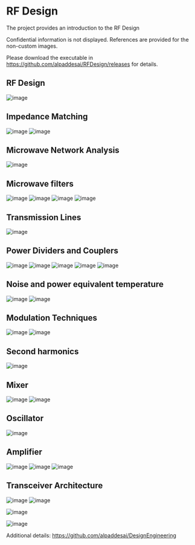 # RF Design

The project provides an introduction to the RF Design 

Confidential information is not displayed. References are provided for the non-custom images. 

Please download the executable in https://github.com/alpaddesai/RFDesign/releases for details.

## RF Design 
![image](MainWindow.png)

## Impedance Matching
![image](ImpedanceMatching.jpg)
![image](ImpedanceMatching1.jpg)

## Microwave Network Analysis
![image](MicrowaveNetworkAnalysis.jpg)

## Microwave filters
![image](Slide3.JPG)
![image](Slide4.JPG)
![image](Slide5.JPG)
![image](Slide2.JPG)

## Transmission Lines
![image](Tlines.jpg)

## Power Dividers and Couplers
![image](Slide6.JPG)
![image](Slide7.JPG)
![image](Slide8.JPG)
![image](Slide9.JPG)
![image](Slide10.JPG)

## Noise and power equivalent temperature
![image](Slide11.JPG)
![image](Slide12.JPG)

## Modulation Techniques
![image](Slide13.JPG)
![image](Slide14.JPG)

## Second harmonics 
![image](Slide15.JPG)

## Mixer
![image](Slide16.JPG)
![image](Slide17.JPG)

## Oscillator
![image](Slide18.JPG)

## Amplifier
![image](Slide19.JPG)
![image](Slide20.JPG)
![image](Slide21.JPG)

## Transceiver Architecture
![image](Slide22.JPG)
![image](Slide23.JPG)

![image](EthicsandExcellence.png)

![image](USCopyrightCertificate.png)

Additional details: https://github.com/alpaddesai/DesignEngineering
